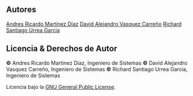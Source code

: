 ## Autores
[Andres Ricardo Martinez Diaz](https://github.com/Ricar8o)
[David Alejandro Vasquez Carreño](https://github.com/alejovasquero)
[Richard Santiago Urrea Garcia](https://github.com/RichardUG)

## Licencia & Derechos de Autor
**©** Andres Ricardo Martinez Diaz, Ingeniero de Sistemas
**©** David Alejandro Vasquez Carreño, Ingeniero de Sistemas
**©** Richard Santiago Urrea Garcia, Ingeniero de Sistemas

Licencia bajo la [GNU General Public License](https://github.com/AYGO-INFRAESTRUCTURE-PROJECT/API-TEMPLATE-GENERATOR/blob/main/LICENSE).

